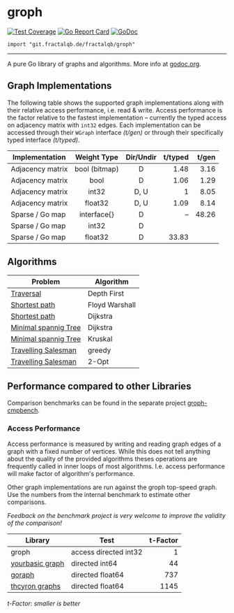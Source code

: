 # groph

[![Test Coverage](https://img.shields.io/badge/coverage-59%25-orange.svg)](file:coverage.html)
[![Go Report Card](https://goreportcard.com/badge/codeberg.org/fractalqb/groph)](https://goreportcard.com/report/codeberg.org/fractalqb/groph)
[![GoDoc](https://godoc.org/git.fractalqb.de/fractalqb/groph?status.svg)](https://godoc.org/git.fractalqb.de/fractalqb/groph)

`import "git.fractalqb.de/fractalqb/groph"`

---

A pure Go library of graphs and algorithms. More info at [godoc.org](https://godoc.org/git.fractalqb.de/fractalqb/groph).

## Graph Implementations
The following table shows the supported graph implementations along
with their relative access performance, i.e. read & write. Access
performance is the factor relative to the fastest implementation –
currently the typed access on adjacency matrix with `int32` edges.
Each implementation can be accessed through their `WGraph` interface
_(t/gen)_ or through their specifically typed interface _(t/typed)_.

| Implementation   | Weight Type       | Dir/Undir | t/typed | t/gen |
|------------------|:-----------------:|:---------:|--------:|------:|
| Adjacency matrix | bool (bitmap)     | D         | 1.48    | 3.16  |
| Adjacency matrix | bool              | D         | 1.06    | 1.29  |
| Adjacency matrix | int32             | D, U      | 1       | 8.05  |
| Adjacency matrix | float32           | D, U      | 1.09    | 8.14  |
| Sparse / Go map  | interface\{\}     | D         | –       | 48.26 |
| Sparse / Go map  | int32             | D         |         |       |
| Sparse / Go map  | float32           | D         | 33.83   |       |

## Algorithms

| Problem | Algorithm |
|---------|-----------|
| [Traversal](https://godoc.org/codeberg.org/fractalqb/groph/trv)| Depth First |
| [Shortest path](https://godoc.org/codeberg.org/fractalqb/groph/sp)| Floyd Warshall |
| [Shortest path](https://godoc.org/codeberg.org/fractalqb/groph/sp)| Dijkstra |
| [Minimal spannig Tree](https://godoc.org/codeberg.org/fractalqb/groph/sp) | Dijkstra |
| [Minimal spannig Tree](https://godoc.org/codeberg.org/fractalqb/groph/mst) | Kruskal |
| [Travelling Salesman](https://godoc.org/codeberg.org/fractalqb/groph/tsp) | greedy |
| [Travelling Salesman](https://godoc.org/codeberg.org/fractalqb/groph/tsp) | 2-Opt |

## Performance compared to other Libraries

Comparison benchmarks can be found in the separate project [groph-cmpbench](https://codeberg.org/fractalqb/groph-cmpbench).

### Access Performance

Access performance is measured by writing and reading graph edges of a graph with a fixed number of vertices. While this does not tell anything about the quality of the provided algorithms theses operations are frequently called in inner loops of most algorithms. I.e. access performance will make factor of algorithm's performance.

Other graph implementations are run against the groph top-speed graph. Use the numbers from the internal benchmark to estimate other comparisons.

_Feedback on the benchmark project is very welcome to improve the validity of the comparison!_

| Library | Test | t-Factor |
|---------|------|-------:|
| groph   | access directed int32 | 1 |
| [yourbasic graph](https://github.com/yourbasic/graph) | directed int64 | 44 |
| [goraph](https://github.com/gyuho/goraph) | directed float64 | 737 |
| [thcyron graphs](https://github.com/thcyron/graphs) | directed float64 | 1145 |

_t-Factor: smaller is better_

